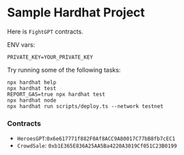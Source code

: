 # Sample Hardhat Project

Here is `FightGPT` contracts.

ENV vars:
```
PRIVATE_KEY=YOUR_PRIVATE_KEY
```

Try running some of the following tasks:

```shell
npx hardhat help
npx hardhat test
REPORT_GAS=true npx hardhat test
npx hardhat node
npx hardhat run scripts/deploy.ts --network testnet
```

### Contracts
  * `HeroesGPT`:`0x6e617771f882F0Af8ACC9A80017C77bB8fb7cEC1`
  * `CrowdSale`: `0xb1E365E836A25AA5Ba4220A3019Cf051C23B0199`
